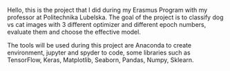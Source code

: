 Hello, this is the project that I did during my Erasmus Program with my professor at Politechnika Lubelska. The goal of the project is to classify dog vs cat images with 3 different optimizer and different epoch numbers, evaluate them and choose the effective model.
    
The tools will be used during this project are Anaconda to create environment, jupyter and spyder to code, some libraries such as TensorFlow, Keras, Matplotlib, Seaborn, Pandas, Numpy, Sklearn.

